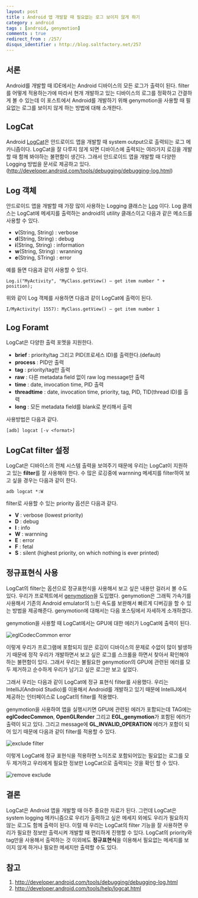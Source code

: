 ```yaml
---
layout: post
title : Android 앱 개발할 때 필요없는 로그 보이지 않게 하기
category : android
tags : [android, genymotion]
comments : true
redirect_from : /257/
disqus_identifier : http://blog.saltfactory.net/257
---
```


## 서론

Android를 개발할 때 IDE에서는 Android 디바이스의 모든 로그가 출력이 된다. filter를 어떻게 적용하는가에 따라서 현개 개발하고 있는 디바이스의 로그를 정확하고 간결하게 볼 수 있는데 이 포스트에서 Android를 개발하기 위해 genymotion을 사용할 때 필요없는 로그를 보이지 않게 하는 방법에 대해 소개한다.

<!--more-->

## LogCat

Android [LogCat](http://developer.android.com/tools/help/logcat.html)은 안드로이드 앱을 개발할 때 system output으로 출력되는 로그 메카니즘이다. LogCat을 잘 다루지 않게 되면 디바이스에 출력되는 여러가지 로깅을 개발 할 때 함께 봐야하는 불편함이 생긴다. 그래서 안드로이드 앱을 개발할 때 다양한 Logging 방법을 문서로 제공하고 있다. (http://developer.android.com/tools/debugging/debugging-log.html)

## Log 객체

안드로이드 앱을 개발할 때 가장 많이 사용하는 Logging 클래스는 [Log](http://developer.android.com/tools/debugging/debugging-log.html#logClass) 이다. Log 클래스는 LogCat에 메세지를 출력하는 android의 utility 클래스이고 다음과 같은 메소드를 사용할 수 있다.

- **v**(String, String) : verbose
- **d**(String, String) : debug
- **i**(String, String) : information
- **w**(String, String) : wranning
- **e**(String, STring) : error

예를 들면 다음과 같이 사용할 수 있다.

```
Log.i("MyActivity", "MyClass.getView() — get item number " + position);
```

위와 같이 Log 객체를 사용하면 다음과 같이 LogCat에 출력이 된다.

```
I/MyActivity( 1557): MyClass.getView() — get item number 1
```

## Log Foramt

LogCat은 다양한 출력 포멧을 지원한다.

- **brief** : priority/tag 그리고 PID(프로세스 ID)를 출력한다.(default)
- **process** : PID만 출력
- **tag** : priority/tag만 출력
- **raw** : 다른 metadata field 없이 raw log message만 출력
- **time** : date, invocation time, PID 출력
- **threadtime** : date, invocation time, priority, tag, PID, TID(thread ID)를 출력
- **long** : 모든 metadata field를 blank로 분리해서 출력

사용방법은 다음과 같다.

```
[adb] logcat [-v <format>]
```

## LogCat filter 설정

LogCat은 디바이스의 전체 시스템 출력을 보여주기 때문에 우리는 LogCat이 지원하고 있는 **filter**를 잘 사용해야 한다. 수 많은 로깅중에 warnning 메세지를 filter하여 보고 싶을 경우는 다음과 같이 한다.

```
adb logcat *:W
```
filter로 사용할 수 있는 priority 옵션은 다음과 같다.

- **V** : verbose (lowest priority)
- **D** : debug
- **I** : info
- **W** : warnning
- **E** : error
- **F** : fetal
- **S** : silent (highest priority, on which nothing is ever printed)

## 정규표현식 사용

LogCat의 filter는 옵션으로 정규표현식을 사용해서 보고 싶은 내용만 걸러서 볼 수도 있다. 우리가 프로젝트에서 [genymotion](http://www.genymotion.com/)을 도입했다. genymotion은 그래픽 가속기를 사용해서 기존의 Android emulator의 느린 속도를 보완해서 빠르게 디버깅을 할 수 있는 방법을 제공해준다. genymotion에 대해서는 다음 포스팅에서 자세하게 소개하겠다.

genymotion을 사용할 때 LogCat에서는 GPU에 대한 에러가 LogCat에 출력이 된다.

![eglCodecCommon error](https://hbn-blog-assets.s3.ap-northeast-2.amazonaws.com/cbf6dfa8-83c7-4079-b465-d3c33e1bb8b9)

이렇게 우리가 프로그램에 포함되지 않은 로깅이 디바이스의 문제로 수없이 많이 발생하기 때문에 정작 우리가 개발하면서 보고 싶은 로그를 스크롤을 하면서 찾아서 확인해야하는 불편함이 있다. 그래서 우리는 불필요한 genymotion의 GPU에 관련된 에러를 모두 제거하고 순수하게 우리가 남기고 싶은 로그만 보고 싶었다.

그래서 우리는 다음과 같이 LogCat에 정규 표현식 filter를 사용했다. 우리는 IntelliJ(Android Studio)를 이용해서 Android를 개발하고 있기 때문에 IntelliJ에서 제공하는 인터페이스로 LogCat의 filter를 적용했다.

genymotion을 사용하여 앱을 실행시키면 GPU에 관련된 에러가 포함되는데 TAG에는 **eglCodecCommon**, **OpenGLRender** 그리고 **EGL_genymotion**가 포함된 에러가 출력이 되고 있다. 그리고 message에 **GL_INVALID_OPERATION** 에러가 포함이 되어 있기 때문에 다음과 같이 filter를 적용할 수 있다.

![exclude filter](https://hbn-blog-assets.s3.ap-northeast-2.amazonaws.com/68c0e95f-0f9c-418d-bf13-2cb0e51c0b62)

이렇게 LogCat에 정규 표현식을 적용하면 노이즈로 포함되어있는 필요없는 로그를 모두 제거하고 우리에게 필요한 정보만 LogCat으로 출력되는 것을 확인 할 수 있다.

![remove exclude](https://hbn-blog-assets.s3.ap-northeast-2.amazonaws.com/a599f405-cd07-4aac-9d34-bb3276bfb371)

## 결론

LogCat은 Android 앱을 개발할 때 아주 중요한 자료가 된다. 그런데 LogCat은 system logging 메카니즘으로 우리가 출력하고 싶은 메세지 외에도 우리가 필요하지 않는 로그도 함께 출력이 된다. 이럴 때 우리는 LogCat의 filter 기능을 잘 사용하면 우리가 필요한 정보만 출력시켜 개발할 때 편리하게 진행할 수 있다. LogCat의 priority와 tag만을 사용해서 출력하는 것 이외에도 **정규표현식**을 이용해서 필요없는 메세지를 보이지 않게 하거나 필요한 메세지만 출력할 수도 있다.

## 참고

1. http://developer.android.com/tools/debugging/debugging-log.html
2. http://developer.android.com/tools/help/logcat.html


